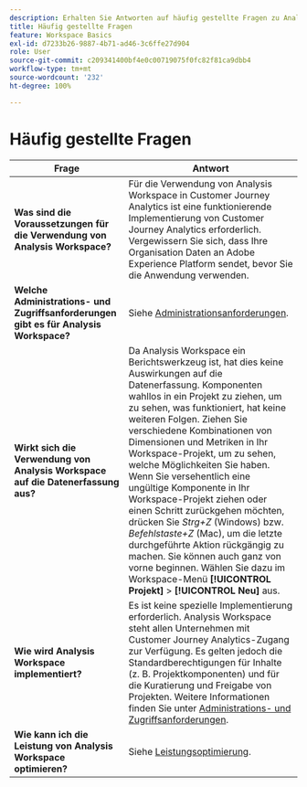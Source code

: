 ```yaml
---
description: Erhalten Sie Antworten auf häufig gestellte Fragen zu Analysis Workspace.
title: Häufig gestellte Fragen
feature: Workspace Basics
exl-id: d7233b26-9887-4b71-ad46-3c6ffe27d904
role: User
source-git-commit: c209341400bf4e0c00719075f0fc82f81ca9dbb4
workflow-type: tm+mt
source-wordcount: '232'
ht-degree: 100%

---
```


# Häufig gestellte Fragen

| Frage | Antwort |
|--- |--- |
| **Was sind die Voraussetzungen für die Verwendung von Analysis Workspace?** | Für die Verwendung von Analysis Workspace in Customer Journey Analytics ist eine funktionierende Implementierung von Customer Journey Analytics erforderlich. Vergewissern Sie sich, dass Ihre Organisation Daten an Adobe Experience Platform sendet, bevor Sie die Anwendung verwenden. |
| **Welche Administrations- und Zugriffsanforderungen gibt es für Analysis Workspace?** | Siehe [Administrationsanforderungen](/help/analysis-workspace/workspace-faq/frequently-asked-questions-analysis-workspace.md). |
| **Wirkt sich die Verwendung von Analysis Workspace auf die Datenerfassung aus?** | Da Analysis Workspace ein Berichtswerkzeug ist, hat dies keine Auswirkungen auf die Datenerfassung. Komponenten wahllos in ein Projekt zu ziehen, um zu sehen, was funktioniert, hat keine weiteren Folgen. Ziehen Sie verschiedene Kombinationen von Dimensionen und Metriken in Ihr Workspace-Projekt, um zu sehen, welche Möglichkeiten Sie haben. Wenn Sie versehentlich eine ungültige Komponente in Ihr Workspace-Projekt ziehen oder einen Schritt zurückgehen möchten, drücken Sie *Strg+Z* (Windows) bzw. *Befehlstaste+Z* (Mac), um die letzte durchgeführte Aktion rückgängig zu machen. Sie können auch ganz von vorne beginnen. Wählen Sie dazu im Workspace-Menü **[!UICONTROL Projekt]** > **[!UICONTROL Neu]** aus. |
| **Wie wird Analysis Workspace implementiert?** | Es ist keine spezielle Implementierung erforderlich. Analysis Workspace steht allen Unternehmen mit Customer Journey Analytics-Zugang zur Verfügung. Es gelten jedoch die Standardberechtigungen für Inhalte (z. B. Projektkomponenten) und für die Kuratierung und Freigabe von Projekten. Weitere Informationen finden Sie unter [Administrations- und Zugriffsanforderungen](/help/analysis-workspace/workspace-faq/frequently-asked-questions-analysis-workspace.md). |
| **Wie kann ich die Leistung von Analysis Workspace optimieren?** | Siehe [Leistungsoptimierung](/help/technotes/optimizing-performance.md). |
